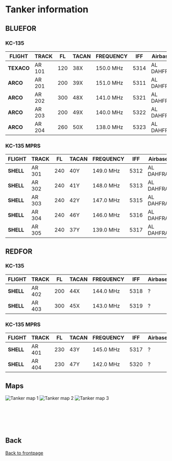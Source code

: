 # Tanker information

## BLUEFOR

### KC-135

**FLIGHT** | **TRACK**  | **FL** | **TACAN** | **FREQUENCY** | **IFF**  | Airbase
 --------- | -----------| ------ | ------    | -----------   | -------- | ----
**TEXACO** | AR 101     | 120    | 38X       | 150.0 MHz     | 5314     | AL DAHFRA
**ARCO**   | AR 201     | 200    | 39X       | 151.0 MHz     | 5311     | AL DAHFRA
**ARCO**   | AR 202     | 300    | 48X       | 141.0 MHz     | 5321     | AL DAHFRA
**ARCO**   | AR 203     | 200    | 49X       | 140.0 MHz     | 5322     | AL DAHFRA
**ARCO**   | AR 204     | 260    | 50X       | 138.0 MHz     | 5323     | AL DAHFRA

### KC-135 MPRS

**FLIGHT** | **TRACK**  | **FL** | **TACAN** | **FREQUENCY** | **IFF**  | Airbase
 --------- | -----------| ------ | ------    | -----------   | -------- | ----
**SHELL**  | AR 301     | 240    | 40Y       | 149.0 MHz     | 5312     | AL DAHFRA
**SHELL**  | AR 302     | 240    | 41Y       | 148.0 MHz     | 5313     | AL DAHFRA
**SHELL**  | AR 303     | 240    | 42Y       | 147.0 MHz     | 5315     | AL DAHFRA
**SHELL**  | AR 304     | 240    | 46Y       | 146.0 MHz     | 5316     | AL DAHFRA
**SHELL**  | AR 305     | 240    | 37Y       | 139.0 MHz     | 5317     | AL DAHFRA

## REDFOR

### KC-135

**FLIGHT** | **TRACK**  | **FL** | **TACAN** | **FREQUENCY** | **IFF**  | Airbase
 --------- | -----------| ------ | ------    | -----------   | -------- | ----
**SHELL**  | AR 402     | 200    | 44X       | 144.0 MHz     | 5318     | ?
**SHELL**  | AR 403     | 300    | 45X       | 143.0 MHz     | 5319     | ?

### KC-135 MPRS

**FLIGHT** | **TRACK**  | **FL** | **TACAN** | **FREQUENCY** | **IFF**  | Airbase
 --------- | -----------| ------ | ------    | -----------   | -------- | ----
**SHELL**  | AR 401     | 230    | 43Y       | 145.0 MHz     | 5317     | ?
**SHELL**  | AR 404     | 230    | 47Y       | 142.0 MHz     | 5320     | ?

## Maps

![Tanker map 1](/ATRM_Brief/Pictures/Tanker_1.png)
![Tanker map 2](/ATRM_Brief/Pictures/Tanker_2.png)
![Tanker map 3](/ATRM_Brief/Pictures/Tanker_3.png)



<br>
<br>
<br>
<br>

## Back
[Back to frontpage](https://132nd-vwing.github.io/ATRM_Brief/)
